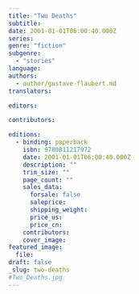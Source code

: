 ```yaml
---
title: "Two Deaths"
subtitle:
date: 2001-01-01T06:00:40.000Z
series:
genre: "fiction"
subgenre:
  - "stories"
language:
authors:
  - author/gustave-flaubert.md
translators:

editors:

contributors:

editions:
  - binding: paperback
    isbn: 9780811217972
    date: 2001-01-01T06:00:40.000Z
    description: ""
    trim_size: ""
    page_count: ""
    sales_data:
      forsale: false
      saleprice:
      shipping_weight:
      price_us:
      price_cn:
    contributors:
    cover_image:
featured_image:
  file:
draft: false
_slug: two-deaths
#Two_Deaths.jpg
---
```

